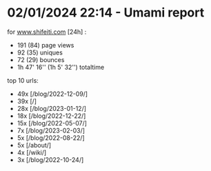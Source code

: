 # 02/01/2024 22:14 - Umami report
for www.shifeiti.com [24h] :

 - 191 (84) page views
 - 92 (35) uniques
 - 72 (29) bounces
 - 1h 47' 16'' (1h 5' 32'') totaltime


top 10 urls:
 - 49x [/blog/2022-12-09/]
 - 39x [/]
 - 28x [/blog/2023-01-12/]
 - 18x [/blog/2022-12-22/]
 - 15x [/blog/2022-05-07/]
 - 7x [/blog/2023-02-03/]
 - 5x [/blog/2022-08-22/]
 - 5x [/about/]
 - 4x [/wiki/]
 - 3x [/blog/2022-10-24/]


